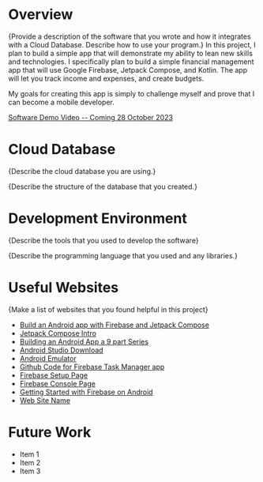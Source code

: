 # Overview

{Provide a description of the software that you wrote and how it integrates with a Cloud Database. Describe how to use your program.}
In this project, I plan to build a simple app that will demonstrate my ability to lean new skills and technologies. I specifically plan to build a simple financial management app that will use Google Firebase, Jetpack Compose, and Kotlin. The app will let you track income and expenses, and create budgets.    

My goals for creating this app is simply to challenge myself and prove that I can become a mobile developer. 


[Software Demo Video -- Coming 28 October 2023](http://youtube.link.goes.here)

# Cloud Database

{Describe the cloud database you are using.}

{Describe the structure of the database that you created.}

# Development Environment

{Describe the tools that you used to develop the software}

{Describe the programming language that you used and any libraries.}

# Useful Websites

{Make a list of websites that you found helpful in this project}

- [Build an Android app with Firebase and Jetpack Compose](https://firebase.google.com/codelabs/build-android-app-with-firebase-compose?hl=en#0)
- [Jetpack Compose Intro](https://developer.android.com/jetpack/compose)
- [Building an Android App a 9 part Series](https://firebase.blog/posts/2022/04/building-an-app-android-jetpack-compose-firebase)
- [Android Studio Download](https://developer.android.com/studio)
- [Android Emulator](https://developer.android.com/studio/run/emulator#install)
- [Github Code for Firebase Task Manager app](https://github.com/FirebaseExtended/make-it-so-android.git)
- [Firebase Setup Page](https://firebase.google.com/)
- [Firebase Console Page](https://console.firebase.google.com/)
- [Getting Started with Firebase on Android](https://www.youtube.com/watch?v=jbHfJpoOzkI&t=195s)
- [Web Site Name](http://url.link.goes.here)

# Future Work


- Item 1
- Item 2
- Item 3
